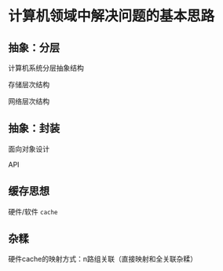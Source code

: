 ﻿# 计算机领域中解决问题的基本思路 #

## 抽象：分层 ##

计算机系统分层抽象结构

存储层次结构

网络层次结构

## 抽象：封装 ##

面向对象设计

API

## 缓存思想 ##

硬件/软件 `cache`

## 杂糅 ##

硬件cache的映射方式：n路组关联（直接映射和全关联杂糅）